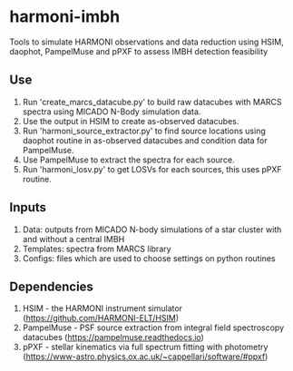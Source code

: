 # harmoni-imbh
Tools to simulate HARMONI observations and data reduction using HSIM, daophot, PampelMuse and pPXF to assess IMBH detection feasibility

## Use

1. Run 'create_marcs_datacube.py' to build raw datacubes with MARCS spectra using MICADO N-Body simulation data.
2. Use the output in HSIM to create as-observed datacubes.
3. Run 'harmoni_source_extractor.py' to find source locations using daophot routine in as-observed datacubes and condition data for PampelMuse.
4. Use PampelMuse to extract the spectra for each source.
5. Run 'harmoni_losv.py' to get LOSVs for each sources, this uses pPXF routine.

## Inputs

1. Data: outputs from MICADO N-body simulations of a star cluster with and without a central IMBH
2. Templates: spectra from MARCS library
3. Configs: files which are used to choose settings on python routines

## Dependencies

1. HSIM - the HARMONI instrument simulator (https://github.com/HARMONI-ELT/HSIM)
2. PampelMuse - PSF source extraction from integral field spectroscopy datacubes (https://pampelmuse.readthedocs.io)
3. pPXF - stellar kinematics via full spectrum fitting with photometry
 (https://www-astro.physics.ox.ac.uk/~cappellari/software/#ppxf)